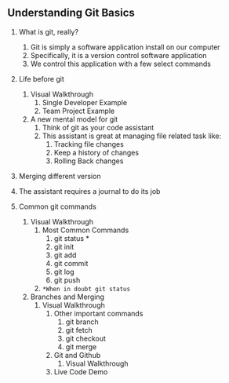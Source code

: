 ## Understanding Git Basics

1.  What is git, really?
    1.  Git is simply a software application install on our computer
    2.  Specifically, it is a version control software application
    3.  We control this application with a few select commands
2.  Life before git
    1.  Visual Walkthrough
        1.  Single Developer Example
        2.  Team Project Example
    2.  A new mental model for git
        1.  Think of git as your code assistant
        2.  This assistant is great at managing file related task like:
            1.  Tracking file changes
            2.  Keep a history of changes
            3.  Rolling Back changes

1.  Merging different version

1.  The assistant requires a journal to do its job

1.  Common git commands
    1.  Visual Walkthrough
        1.  Most Common Commands
            1.  git status *
            2.  git init
            3.  git add
            4.  git commit
            5.  git log
            6.  git push
        2.  `*When in doubt git status`
    2.  Branches and Merging
        1.  Visual Walkthrough
            1.  Other important commands
                1.  git branch
                2.  git fetch
                3.  git checkout
                4.  git merge
            2.  Git and Github
                1.  Visual Walkthrough
            3.  Live Code Demo